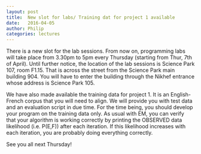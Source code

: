 ```yaml
---
layout: post
title:  New slot for labs/ Training dat for project 1 available
date:   2016-04-05
author: Philip
categories: lectures
---
```


There is a new slot for the lab sessions. From now on, programming labs will take place from 3.30pm to 5pm every Thursday
(starting from Thur, 7th of April). Until further notice, the location of the lab sessions is Science Park 107, room F1.15.
That is across the street from the Science Park main building 904. You will have to enter the building through the Nikhef
entrance whose address is Science Park 105. 

We have also made available the training data for project 1. It is an English-French corpus that you will need to align.
We will provide you with test data and an evaluation script in due time. For the time being, you should develop your program
on the training data only. As usual with EM, you can verify that your algorithm is working correctly by printing the OBSERVED
data likelihood (i.e. P(E,F)) after each iteration. If this likelihood increases with each iteration, you are probably doing
everything correctly.

See you all next Thursday!
